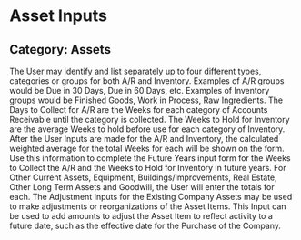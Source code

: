 # Asset Inputs
## Category: Assets
The User may identify and list separately up to four different types, categories or groups for both A/R and Inventory.
Examples of A/R groups would be Due in 30 Days, Due in 60 Days, etc.
Examples of Inventory groups would be Finished Goods, Work in Process, Raw Ingredients.
The Days to Collect for A/R are the Weeks for each category of Accounts Receivable until the category is collected. The Weeks to Hold for Inventory are the average Weeks to hold before use for each category of Inventory.
After the User Inputs are made for the A/R and Inventory, the calculated weighted average for the total Weeks for each will be shown on the form. Use this information to complete the Future Years input form for the Weeks to Collect the A/R and the Weeks to Hold for Inventory in future years.
For Other Current Assets, Equipment, Buildings/Improvements, Real Estate, Other Long Term Assets and Goodwill, the User will enter the totals for each.
The Adjustment Inputs for the Existing Company Assets may be used to make adjustments or reorganizations of the Asset Items. This Input can be used to add amounts to adjust the Asset Item to reflect activity to a future date, such as the effective date for the Purchase of the Company.
